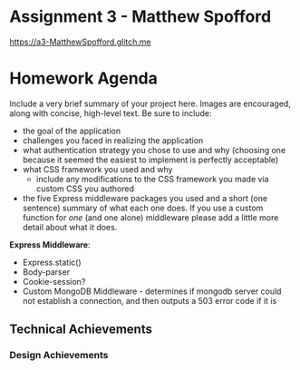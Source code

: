 # Assignment 3 - Matthew Spofford

<https://a3-MatthewSpofford.glitch.me>

# Homework Agenda

Include a very brief summary of your project here. Images are encouraged, along with concise, high-level text. Be sure to include:

- the goal of the application
- challenges you faced in realizing the application
- what authentication strategy you chose to use and why (choosing one because it seemed the easiest to implement is perfectly acceptable)
- what CSS framework you used and why
  - include any modifications to the CSS framework you made via custom CSS you authored
- the five Express middleware packages you used and a short (one sentence) summary of what each one does. If you use a custom function for *one* (and one alone) middleware please 
add a little more detail about what it does.

**Express Middleware**:

- Express.static()
- Body-parser
- Cookie-session?
- Custom MongoDB Middleware - determines if mongodb server could not establish a connection, and then outputs a 503 error code if it is


## Technical Achievements

### Design Achievements
